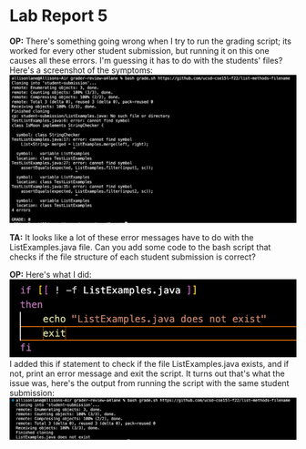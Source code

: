 # Lab Report 5

**OP:** There's something going wrong when I try to run the grading script; its worked for every other student submission, but running it on this one causes all these errors. I'm guessing it has to do with the students' files? Here's a screenshot of the symptoms:
![](symptom.png)


**TA:** It looks like a lot of these error messages have to do with the ListExamples.java file. Can you add some code to the bash script that checks if the file structure of each student submission is correct?




**OP:** Here's what I did:  
![](fixed-bug.png)
I added this if statement to check if the file ListExamples.java exists, and if not, print an error message and exit the script. It turns out that's what the issue was, here's the output from running the script with the same student submission:
![](fixed-output.png)
